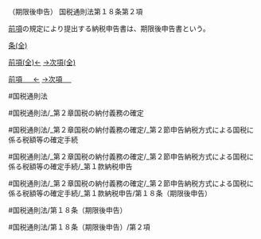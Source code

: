 （期限後申告）
国税通則法第１８条第２項

[前項](国税通則法＿＿＿＿＿第１８条第１項)の規定により提出する納税申告書は、期限後申告書という。

[条(全)](国税通則法＿＿＿＿＿第１８条_.md)

[前項(全)←](国税通則法＿＿＿＿＿第１８条第１項_.md)    [→次項(全)](国税通則法＿＿＿＿＿第１８条第３項_.md)

[前項 　 ←](国税通則法＿＿＿＿＿第１８条第１項.md)    [→次項 　 ](国税通則法＿＿＿＿＿第１８条第３項.md)



#国税通則法

#国税通則法/_第２章国税の納付義務の確定

#国税通則法/_第２章国税の納付義務の確定/_第２節申告納税方式による国税に係る税額等の確定手続

#国税通則法/_第２章国税の納付義務の確定/_第２節申告納税方式による国税に係る税額等の確定手続/_第１款納税申告

#国税通則法/_第２章国税の納付義務の確定/_第２節申告納税方式による国税に係る税額等の確定手続/_第１款納税申告/第１８条（期限後申告）

#国税通則法/第１８条（期限後申告）

#国税通則法/第１８条（期限後申告）/第２項

